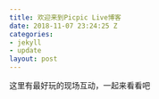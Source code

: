```yaml
---
title: 欢迎来到Picpic Live博客
date: 2018-11-07 23:24:25 Z
categories:
- jekyll
- update
layout: post
---
```


这里有最好玩的现场互动，一起来看看吧